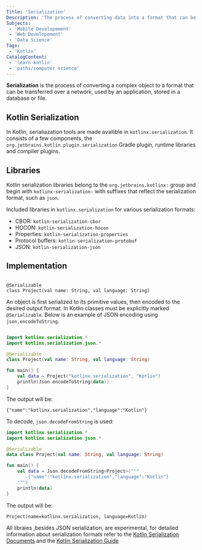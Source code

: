 ```yaml
---
Title: 'Serialization'
Description: 'The process of converting data into a format that can be stored or transmitted.'
Subjects:
 - 'Mobile Developement'
 - 'Web Developement'
 - 'Data Science'
Tags:
 - 'Kotlin'
CatalogContent:
 - 'learn-kotlin'
 - 'paths/computer science'
---
```


**Serialization** is the process of converting a complex object to a format that can be transferred over a network, used by an application, stored in a database or file.

## Kotlin Serialization

In Kotlin, serialiazation tools are made availible in `kotlinx.serialization`. It consists of a few components, the `org.jetbrains.kotlin.plugin.serialization` Gradle plugin, runtime libraries and compiler plugins.

## Libraries

Kotlin serialization libraries belong to the `org.jetbrains.kotlinx:` group and begin with `kotlinx-serialization-` with suffixes that reflect the serialization format, such as `json`.

Included libraries in `kotlinx.serialization` for various serialization formats:

 - CBOR: `kotlin-serialization-cbor`
 - HOCON: `kotlin-serialization-hocon`
 - Properties: `kotlin-serialization-properties`
 - Protocol buffers: `kotlin-serialization-protobuf`
 - JSON: `kotlin-serialization-json`

 ## Implementation

 ```psuedo
 
 @Serializable
 class Project(val name: String, val language: String)

 ```

An object is first serialized to its primitive values, then encoded to the desired output format. In Kotlin classes must be explicitly marked `@Serializable`. Below is an example of JSON encoding using `json.encodeToString`.

```kotlin

import kotlinx.serialization.*
import kotlinx.serialization.json.*

@Serializable
class Project(val name: String, val language: String)

fun main() {
    val data = Project("kotlinx.serialization", "Kotlin")
    println(Json.encodeToString(data))
}

```

The output will be:

```shell
{"name":"kotlinx.serialization","language":"Kotlin"}
```

To decode, `json.decodeFromString` is used:

```kotlin
import kotlinx.serialization.*
import kotlinx.serialization.json.*

@Serializable
data class Project(val name: String, val language: String)

fun main() {
    val data = Json.decodeFromString<Project>("""
        {"name":"kotlinx.serialization","language":"Kotlin"}
    """)
    println(data)
}
```


The output will be:
```shell
Project(name=kotlinx.serialization, language=Kotlin)
```

All libraies ,besides JSON serialization, are experimental, for detailed information about serialization formats refer to the [Kotlin Serialization Documents](https://github.com/Kotlin/kotlinx.serialization/blob/master/formats/README.md) and the [Kotlin Serialization Guide](https://github.com/Kotlin/kotlinx.serialization/blob/master/docs/basic-serialization.md#basics)
